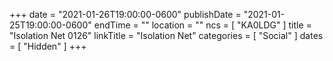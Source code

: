 +++
date = "2021-01-26T19:00:00-0600"
publishDate = "2021-01-25T19:00:00-0600"
endTime = ""
location = ""
ncs = [ "KA0LDG" ]
title = "Isolation Net 0126"
linkTitle = "Isolation Net"
categories = [ "Social" ]
dates = [ "Hidden" ]
+++
